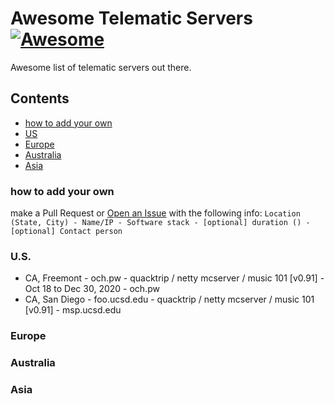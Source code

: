 # Awesome Telematic Servers [![Awesome](https://awesome.re/badge.svg)](https://awesome.re)

Awesome list of telematic servers out there.

## Contents

- [how to add your own](#how-to-add-your-own)
- [US](#us)
- [Europe](#europe)
- [Australia](#australia)
- [Asia](#asia)

### how to add your own
make a Pull Request or [Open an Issue](https://github.com/omarcostahamido/awesome-telematic-servers/issues/new) with the following info:
`Location (State, City) - Name/IP - Software stack - [optional] duration () - [optional] Contact person`

### U.S.

- CA, Freemont - och.pw - quacktrip / netty mcserver / music 101 [v0.91] - Oct 18 to Dec 30, 2020 - och.pw
- CA, San Diego - foo.ucsd.edu - quacktrip / netty mcserver / music 101 [v0.91] - msp.ucsd.edu

### Europe

### Australia

### Asia



